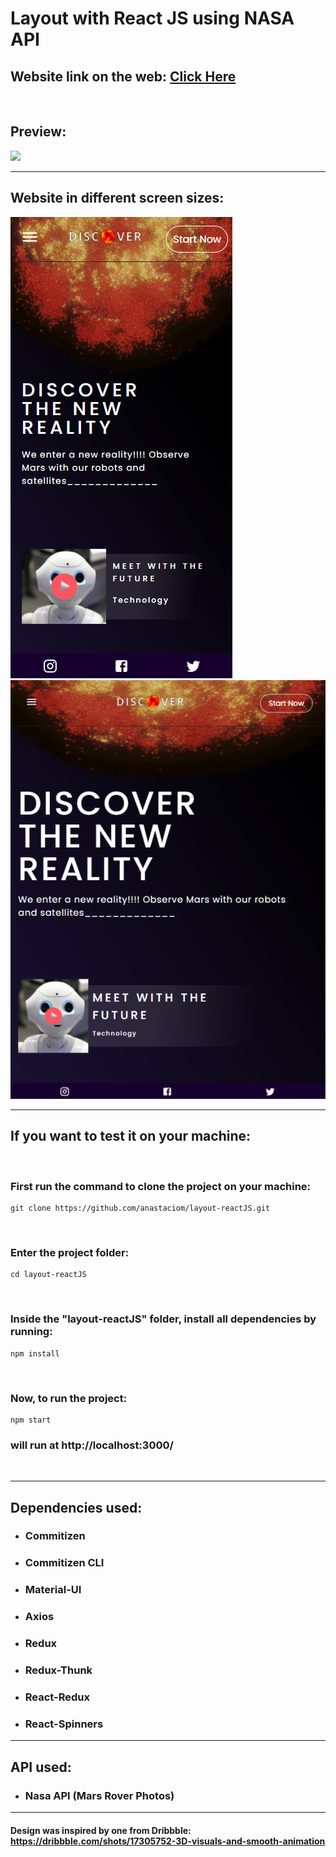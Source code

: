 # Layout with React JS using NASA API

## Website link on the web: [Click Here](https://discover-nasa-api.netlify.app/)

<br>

## Preview:

![](./assetsReadme/gif/project.gif)

---

## Website in different screen sizes:

![](./assetsReadme/images/smartphone.png)
![](./assetsReadme/images/tablet.png)

---
## If you want to test it on your machine:

<br>

### First run the command to clone the project on your machine:
    git clone https://github.com/anastaciom/layout-reactJS.git

<br>

### Enter the project folder:

    cd layout-reactJS

<br>

### Inside the "layout-reactJS" folder, install all dependencies by running:

    npm install

<br>

### Now, to run the project:

    npm start

### __will run at http://localhost:3000/__

<br>

---



## Dependencies used:

- ### __Commitizen__
- ### __Commitizen CLI__
- ### __Material-UI__
- ### __Axios__
- ### __Redux__
- ### __Redux-Thunk__
- ### __React-Redux__
- ### __React-Spinners__
---
## API used:
- ### __Nasa API (Mars Rover Photos)__

---
#### __Design was inspired by one from Dribbble: https://dribbble.com/shots/17305752-3D-visuals-and-smooth-animation__
